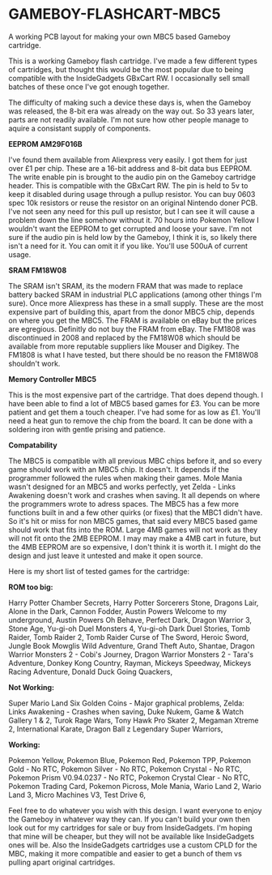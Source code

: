 # GAMEBOY-FLASHCART-MBC5
A working PCB layout for making your own MBC5 based Gameboy cartridge.

This is a working Gameboy flash cartridge. I've made a few different types of cartridges, but thought this would be the most popular due to being compatible with the InsideGadgets GBxCart RW. I occasionally sell small batches of these once I've got enough together.

The difficulty of making such a device these days is, when the Gameboy was released, the 8-bit era was already on the way out. So 33 years later, parts are not readily available. I'm not sure how other people manage to aquire a consistant supply of components.

**EEPROM AM29F016B**

I've found them available from Aliexpress very easily. I got them for just over £1 per chip. These are a 16-bit address and 8-bit data bus EEPROM. The write enable pin is brought to the audio pin on the Gameboy cartridge header. This is compatible with the GBxCart RW. The pin is held to 5v to keep it disabled during usage through a pullup resistor. You can buy 0603 spec 10k resistors or reuse the resistor on an original Nintendo doner PCB. I've not seen any need for this pull up resistor, but I can see it will cause a problem down the line somehow without it. 70 hours into Pokemon Yellow I wouldn't want the EEPROM to get corrupted and loose your save. I'm not sure if the audio pin is held low by the Gameboy, I think it is, so likely there isn't a need for it. You can omit it if you like. You'll use 500uA of current usage.

**SRAM FM18W08**

The SRAM isn't SRAM, its the modern FRAM that was made to replace battery backed SRAM in industrial PLC applications (among other things I'm sure). Once more Aliexpress has these in a small supply. These are the most expensive part of building this, apart from the donor MBC5 chip, depends on where you get the MBC5. The FRAM is available on eBay but the prices are egregious. Definitly do not buy the FRAM from eBay. The FM1808 was discontinued in 2008 and replaced by the FM18W08 which should be available from more reputable suppliers like Mouser and Digikey. The FM1808 is what I have tested, but there should be no reason the FM18W08 shouldn't work.

**Memory Controller MBC5**

This is the most expensive part of the cartridge. That does depend though. I have been able to find a lot of MBC5 based games for £3. You can be more patient and get them a touch cheaper. I've had some for as low as £1. You'll need a heat gun to remove the chip from the board. It can be done with a soldering iron with gentle prising and patience.

**Compatability**

The MBC5 is compatible with all previous MBC chips before it, and so every game should work with an MBC5 chip. It doesn't. It depends if the programmer followed the rules when making their games. Mole Mania wasn't designed for an MBC5 and works perfectly, yet Zelda - Links Awakening doesn't work and crashes when saving. It all depends on where the programmers wrote to adress spaces. The MBC5 has a few more functions built in and a few other quirks (or fixes) that the MBC1 didn't have. So it's hit or miss for non MBC5 games, that said every MBC5 based game should work that fits into the ROM. Large 4MB games will not work as they will not fit onto the 2MB EEPROM. I may may make a 4MB cart in future, but the 4MB EEPROM are so expensive, I don't think it is worth it. I might do the design and just leave it untested and make it open source.

Here is my short list of tested games for the cartridge:

**ROM too big:**

Harry Potter Chamber Secrets, 
Harry Potter Sorcerers Stone, 
Dragons Lair, 
Alone in the Dark, 
Cannon Fodder, 
Austin Powers Welcome to my underground, 
Austin Powers Oh Behave, 
Perfect Dark, 
Dragon Warrior 3, 
Stone Age, 
Yu-gi-oh Duel Monsters 4, 
Yu-gi-oh Dark Duel Stories, 
Tomb Raider, 
Tomb Raider 2, 
Tomb Raider Curse of The Sword, 
Heroic Sword, 
Jungle Book Mowglis Wild Adventure, 
Grand Theft Auto, 
Shantae, 
Dragon Warrior Monsters 2 - Cobi's Journey, 
Dragon Warrior Monsters 2 - Tara's Adventure, 
Donkey Kong Country, 
Rayman, 
Mickeys Speedway, 
Mickeys Racing Adventure, 
Donald Duck Going Quackers,


**Not Working:**

Super Mario Land Six Golden Coins - Major graphical problems, 
Zelda: Links Awakening - Crashes when saving, 
Duke Nukem, 
Game & Watch Gallery 1 & 2, 
Turok Rage Wars, 
Tony Hawk Pro Skater 2, 
Megaman Xtreme 2, 
International Karate, 
Dragon Ball z Legendary Super Warriors, 

**Working:**

Pokemon Yellow, 
Pokemon Blue, 
Pokemon Red, 
Pokemon TPP, 
Pokemon Gold - No RTC, 
Pokemon Silver - No RTC, 
Pokemon Crystal - No RTC, 
Pokemon Prism V0.94.0237 - No RTC, 
Pokemon Crystal Clear - No RTC, 
Pokemon Trading Card, 
Pokemon Picross, 
Mole Mania, 
Wario Land 2, 
Wario Land 3, 
Micro Machines V3, 
Test Drive 6, 

Feel free to do whatever you wish with this design. I want everyone to enjoy the Gameboy in whatever way they can. If you can't build your own then look out for my cartridges for sale or buy from InsideGadgets. I'm hoping that mine will be cheaper, but they will not be available like InsideGadgets ones will be. Also the InsideGadgets cartridges use a custom CPLD for the MBC, making it more compatible and easier to get a bunch of them vs pulling apart original cartridges.
